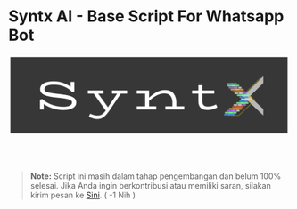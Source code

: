 # **Syntx AI - Base Script For Whatsapp Bot**

![Syntx](logo.svg)

<br>
<br>

> **Note:** Script ini masih dalam tahap pengembangan dan belum 100% selesai. Jika Anda ingin berkontribusi atau memiliki saran, silakan kirim pesan ke [Sini](mailto:guesjis@gmail.com). ( -1 Nih )
